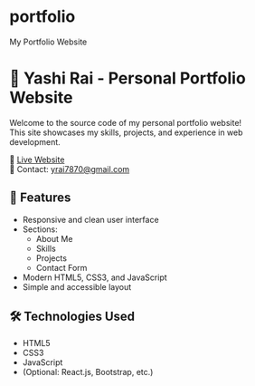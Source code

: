 # portfolio
My Portfolio Website
# 💼 Yashi Rai - Personal Portfolio Website

Welcome to the source code of my personal portfolio website!  
This site showcases my skills, projects, and experience in web development.

🔗 [Live Website](https://your-portfolio-link.com)  
📧 Contact: [yrai7870@gmail.com](mailto:yrai7870@example.com)



## 🌟 Features

- Responsive and clean user interface
- Sections:
  - About Me
  - Skills
  - Projects
  - Contact Form
- Modern HTML5, CSS3, and JavaScript
- Simple and accessible layout



## 🛠️ Technologies Used

- HTML5  
- CSS3  
- JavaScript  
- (Optional: React.js, Bootstrap, etc.)


